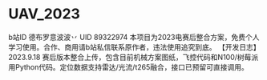 # UAV_2023
b站ID 德布罗意波波丷 UID 89322974
本项目为2023电赛后整合方案，免费个人学习使用。合作、商用请b站私信联系原作者，违法使用追究到底。
【开发日志】
2023.9.18 赛后版本整合上传，包含目前机械方案图纸，飞控代码和N100/树莓派用Python代码。定位数据支持雷达/光流/t265融合，接口已预留可直接调用。
